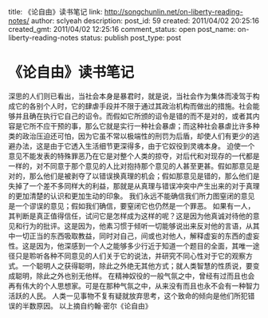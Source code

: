 title: 《论自由》读书笔记
link: http://songchunlin.net/on-liberty-reading-notes/
author: sclyeah
description: 
post_id: 59
created: 2011/04/02 20:25:16
created_gmt: 2011/04/02 12:25:16
comment_status: open
post_name: on-liberty-reading-notes
status: publish
post_type: post

# 《论自由》读书笔记

深思的人们则已看出，当社会本身是暴君时，就是说，当社会作为集体而凌驾于构成它的各别个人时，它的肆虐手段并不限于通过其政治机构而做出的措施。社会能够并且确在执行它自己的诏令。而假如它所颁的诏令是错的而不是对的，或者其内容是它所不应干预的事，那么它就是实行一种社会暴虐；而这种社会暴虐比许多种类的政治压迫还可怕，因为它虽不常以极端性的刑罚为后盾，却使人们有更少的逃避办法，这是由于它透入生活细节更深得多，由于它奴役到灵魂本身。 迫使一个意见不能发表的特殊罪恶乃在它是对整个人类的掠夺，对后代和对现存的一代都是一样的，对不同意于那个意见的人比对抱持那个意见的人甚至更甚。假如那意见是对的，那么他们是被剥夺了以错误换真理的机会；假如那意见是错的，那么他们是失掉了一个差不多同样大的利益，那就是从真理与错误冲突中产生出来的对于真理的更加清楚的认识和更加生动的印象。 我们永远不能确信我们所力图窒闭的意见是一个谬误的意见；假如我们确信，要窒闭它也仍然是一个罪恶。 如果有一人，其判断是真正值得信任，试问它是怎样成为这样的呢？这是因为他真诚对待他的意见和行为的批评。这是因为，他素习惯于倾听一切能够说出来反对他的言语，从其中一切正当的东西吸取教益，同时对自己，间或也对他人，解释虚妄的东西的虚妄性。这是因为，他深感到一个人之能够多少行近于知道一个题目的全面，其唯一途径只是聆听各种不同意见的人们关于它的说法，并研究不同心性对于它的观察方式。一个聪明人之获得聪明，除此之外绝无其他方式；就人类智慧的性质说，要变成聪明，除此之外也别无他样。 在精神奴役的一般气氛之中，曾经有过而且也会再有伟大的个人思想家。可是在那种气氛之中，从来没有而且也永不会有一种智力活跃的人民。 人类一见事物不复有疑就放弃思考，这个致命的倾向是他们所犯错误的半数原因。 以上摘自约翰·密尔《论自由》